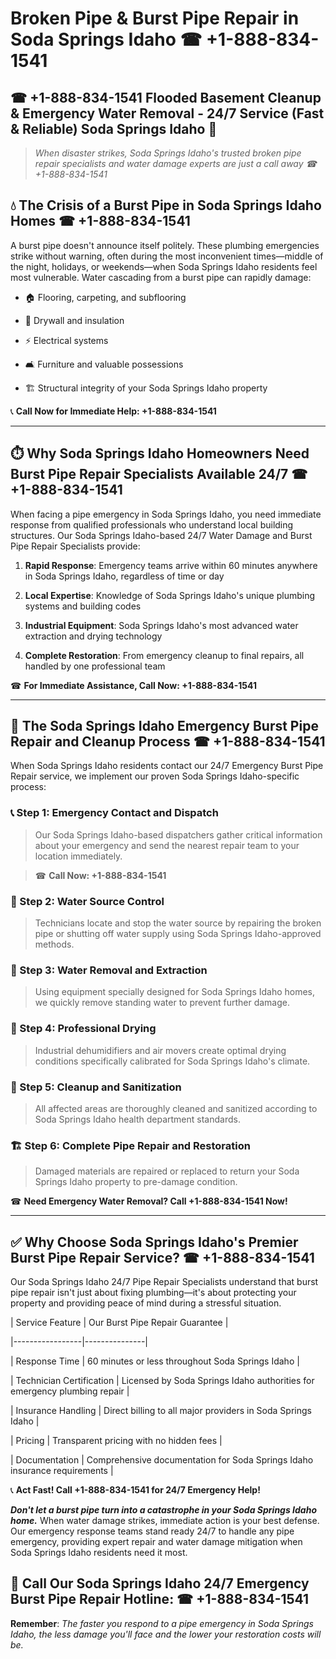 # Broken Pipe & Burst Pipe Repair in Soda Springs Idaho ☎ +1-888-834-1541  
## ☎ +1-888-834-1541 Flooded Basement Cleanup & Emergency Water Removal - 24/7 Service (Fast & Reliable) Soda Springs Idaho 🚨  

> *When disaster strikes, Soda Springs Idaho's trusted broken pipe repair specialists and water damage experts are just a call away ☎ +1-888-834-1541*  

## 💧 The Crisis of a Burst Pipe in Soda Springs Idaho Homes ☎ +1-888-834-1541  

A burst pipe doesn't announce itself politely. These plumbing emergencies strike without warning, often during the most inconvenient times—middle of the night, holidays, or weekends—when Soda Springs Idaho residents feel most vulnerable. Water cascading from a burst pipe can rapidly damage:  

* 🏠 Flooring, carpeting, and subflooring  
* 🧱 Drywall and insulation  
* ⚡ Electrical systems  
* 🛋️ Furniture and valuable possessions  
* 🏗️ Structural integrity of your Soda Springs Idaho property  

📞 **Call Now for Immediate Help: +1-888-834-1541**  

---  

## ⏱️ Why Soda Springs Idaho Homeowners Need Burst Pipe Repair Specialists Available 24/7 ☎ +1-888-834-1541  

When facing a pipe emergency in Soda Springs Idaho, you need immediate response from qualified professionals who understand local building structures. Our Soda Springs Idaho-based 24/7 Water Damage and Burst Pipe Repair Specialists provide:  

1. **Rapid Response**: Emergency teams arrive within 60 minutes anywhere in Soda Springs Idaho, regardless of time or day  
2. **Local Expertise**: Knowledge of Soda Springs Idaho's unique plumbing systems and building codes  
3. **Industrial Equipment**: Soda Springs Idaho's most advanced water extraction and drying technology  
4. **Complete Restoration**: From emergency cleanup to final repairs, all handled by one professional team  

☎ **For Immediate Assistance, Call Now: +1-888-834-1541**  

---  

## 🔧 The Soda Springs Idaho Emergency Burst Pipe Repair and Cleanup Process ☎ +1-888-834-1541  

When Soda Springs Idaho residents contact our 24/7 Emergency Burst Pipe Repair service, we implement our proven Soda Springs Idaho-specific process:  

### 📞 Step 1: Emergency Contact and Dispatch  
> Our Soda Springs Idaho-based dispatchers gather critical information about your emergency and send the nearest repair team to your location immediately.  
> ☎ **Call Now: +1-888-834-1541**  

### 🚿 Step 2: Water Source Control  
> Technicians locate and stop the water source by repairing the broken pipe or shutting off water supply using Soda Springs Idaho-approved methods.  

### 🌊 Step 3: Water Removal and Extraction  
> Using equipment specially designed for Soda Springs Idaho homes, we quickly remove standing water to prevent further damage.  

### 💨 Step 4: Professional Drying  
> Industrial dehumidifiers and air movers create optimal drying conditions specifically calibrated for Soda Springs Idaho's climate.  

### 🧼 Step 5: Cleanup and Sanitization  
> All affected areas are thoroughly cleaned and sanitized according to Soda Springs Idaho health department standards.  

### 🏗️ Step 6: Complete Pipe Repair and Restoration  
> Damaged materials are repaired or replaced to return your Soda Springs Idaho property to pre-damage condition.  

☎ **Need Emergency Water Removal? Call +1-888-834-1541 Now!**  

---  

## ✅ Why Choose Soda Springs Idaho's Premier Burst Pipe Repair Service? ☎ +1-888-834-1541  

Our Soda Springs Idaho 24/7 Pipe Repair Specialists understand that burst pipe repair isn't just about fixing plumbing—it's about protecting your property and providing peace of mind during a stressful situation.  

| Service Feature | Our Burst Pipe Repair Guarantee |  
|-----------------|---------------|  
| Response Time | 60 minutes or less throughout Soda Springs Idaho |  
| Technician Certification | Licensed by Soda Springs Idaho authorities for emergency plumbing repair |  
| Insurance Handling | Direct billing to all major providers in Soda Springs Idaho |  
| Pricing | Transparent pricing with no hidden fees |  
| Documentation | Comprehensive documentation for Soda Springs Idaho insurance requirements |  

📞 **Act Fast! Call +1-888-834-1541 for 24/7 Emergency Help!**  

***Don't let a burst pipe turn into a catastrophe in your Soda Springs Idaho home.*** When water damage strikes, immediate action is your best defense. Our emergency response teams stand ready 24/7 to handle any pipe emergency, providing expert repair and water damage mitigation when Soda Springs Idaho residents need it most.  

## 📱 Call Our Soda Springs Idaho 24/7 Emergency Burst Pipe Repair Hotline: ☎ +1-888-834-1541  

**Remember**: *The faster you respond to a pipe emergency in Soda Springs Idaho, the less damage you'll face and the lower your restoration costs will be.*
